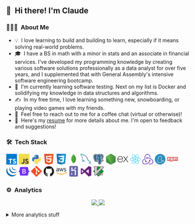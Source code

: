 ## 👋 &nbsp;Hi there! I'm Claude

### 👨🏻‍💻 &nbsp;About Me

- 💡 &nbsp;I love learning to build and building to learn, especially if it means solving real-world problems.
- 🎓 &nbsp;I have a BS in math with a minor in stats and an associate in financial services. I've developed my programming knowledge by creating various software solutions professionally as a data analyst for over five years, and I supplemented that with General Assembly's intensive software engineering bootcamp.
- 🌱 &nbsp;I'm currently learning software testing. Next on my list is Docker and solidifying my knowledge in data structures and algorithms.
- ✍️ &nbsp;In my free time, I love learning something new, snowboarding, or playing video games with my friends.
- 💬 &nbsp;Feel free to reach out to me for a coffee chat (virtual or otherwise)!
- 📄 &nbsp;Here's my [resume](https://aldric.dev/resume_aldric_claude.pdf) for more details about me. I'm open to feedback and suggestions!

### 🛠 &nbsp;Tech Stack

<p align="left">
  <img src="https://raw.githubusercontent.com/devicons/devicon/master/icons/typescript/typescript-original.svg" alt="TypeScript" width="30" height="30" title="TypeScript" />
  <img src="https://raw.githubusercontent.com/devicons/devicon/master/icons/javascript/javascript-original.svg" alt="JavaScript" width="30" height="30" title="JavaScript" />
  <img src="https://raw.githubusercontent.com/devicons/devicon/master/icons/python/python-original.svg" alt="Python" width="30" height="30" title="Python" />
  <img src="https://raw.githubusercontent.com/devicons/devicon/master/icons/html5/html5-original.svg" alt="HTML" width="30" height="30" title="HTML" />
  <img src="https://raw.githubusercontent.com/devicons/devicon/master/icons/css3/css3-original.svg" alt="CSS" width="30" height="30" title="CSS" />
  <img src="https://raw.githubusercontent.com/devicons/devicon/master/icons/mongodb/mongodb-original.svg" alt="MongoDB" width="30" height="30" title="MongoDB" />
  <img src="https://raw.githubusercontent.com/devicons/devicon/master/icons/mysql/mysql-original.svg" alt="MySQL" width="30" height="30" title="MySQL" />
  <img src="https://raw.githubusercontent.com/devicons/devicon/master/icons/postgresql/postgresql-original.svg" alt="PostgreSQL" width="30" height="30" title="PostgreSQL" />
  <img src="https://raw.githubusercontent.com/devicons/devicon/master/icons/nodejs/nodejs-original.svg" alt="Node.js" width="30" height="30" title="Node.js" />
  <img src="https://raw.githubusercontent.com/devicons/devicon/master/icons/express/express-original.svg" alt="Express.js" width="30" height="30" title="Express.js" />
  <img src="https://raw.githubusercontent.com/devicons/devicon/master/icons/react/react-original.svg" alt="React.js" width="30" height="30" title="React.js" />
  <img src="https://raw.githubusercontent.com/devicons/devicon/master/icons/redux/redux-original.svg" alt="Redux" width="30" height="30" title="Redux" />
  <img src="https://raw.githubusercontent.com/devicons/devicon/master/icons/yarn/yarn-original.svg" alt="Yarn" width="30" height="30" title="Yarn" />
  <img src="https://raw.githubusercontent.com/devicons/devicon/master/icons/npm/npm-original-wordmark.svg" alt="NPM" width="30" height="30" title="NPM" />
  <img src="https://raw.githubusercontent.com/devicons/devicon/master/icons/jquery/jquery-original.svg" alt="jQuery" width="30" height="30" title="jQuery" />
  <img src="https://raw.githubusercontent.com/devicons/devicon/master/icons/bootstrap/bootstrap-plain.svg" alt="Bootstrap" width="30" height="30" title="Bootstrap" />
  <img src="https://raw.githubusercontent.com/devicons/devicon/master/icons/git/git-original.svg" alt="Git" width="30" height="30" title="Git" />
  <img src="https://raw.githubusercontent.com/devicons/devicon/master/icons/github/github-original.svg" alt="GitHub" width="30" height="30" title="GitHub" />
  <img src="https://raw.githubusercontent.com/devicons/devicon/master/icons/amazonwebservices/amazonwebservices-original.svg" alt="Amazon Web Services" width="30" height="30" title="Amazon Web Services" />
  <img src="https://raw.githubusercontent.com/devicons/devicon/master/icons/heroku/heroku-plain.svg" alt="Heroku" width="30" height="30" title="Heroku" />
  <img src="https://raw.githubusercontent.com/devicons/devicon/master/icons/visualstudio/visualstudio-plain.svg" alt="VS Code" width="30" height="30" title="Visual Studio Code" />
  <img src="https://raw.githubusercontent.com/devicons/devicon/master/icons/vim/vim-original.svg" alt="Vim" width="30" height="30" title="Vim" />
</p>

### ⚙️ &nbsp;Analytics

<p align="center">
<a href="https://github.com/anuraghazra/github-readme-stats">
  <img height="180em" src="https://github-readme-stats-eight-theta.vercel.app/api?username=caldric&show_icons=true&theme=vue-dark&include_all_commits=true&count_private=true" />
  <img height="180em" src="https://github-readme-stats-eight-theta.vercel.app/api/top-langs/?username=caldric&layout=compact&exclude_lang=java+r&theme=vue-dark" />
</a>
</p>

<details>
  <summary>
    More analytics stuff
  </summary>
  
  <br />
  
<!--START_SECTION:waka-->
![Lines of code](https://img.shields.io/badge/From%20Hello%20World%20I%27ve%20Written-440217%20lines%20of%20code-blue)

**I'm an Early 🐤** 

```text
🌞 Morning    107 commits    █████░░░░░░░░░░░░░░░░░░░░   21.66% 
🌆 Daytime    193 commits    █████████░░░░░░░░░░░░░░░░   39.07% 
🌃 Evening    148 commits    ███████░░░░░░░░░░░░░░░░░░   29.96% 
🌙 Night      46 commits     ██░░░░░░░░░░░░░░░░░░░░░░░   9.31%

```
📅 **I'm Most Productive on Tuesday** 

```text
Monday       82 commits     ████░░░░░░░░░░░░░░░░░░░░░   16.6% 
Tuesday      105 commits    █████░░░░░░░░░░░░░░░░░░░░   21.26% 
Wednesday    65 commits     ███░░░░░░░░░░░░░░░░░░░░░░   13.16% 
Thursday     68 commits     ███░░░░░░░░░░░░░░░░░░░░░░   13.77% 
Friday       81 commits     ████░░░░░░░░░░░░░░░░░░░░░   16.4% 
Saturday     52 commits     ██░░░░░░░░░░░░░░░░░░░░░░░   10.53% 
Sunday       41 commits     ██░░░░░░░░░░░░░░░░░░░░░░░   8.3%

```


📊 **This Week I Spent My Time On** 

```text
⌚︎ Time Zone: America/New_York

💬 Programming Languages: 
JSON                     7 mins              ██████████████░░░░░░░░░░░   55.86% 
TypeScript               6 mins              ███████████░░░░░░░░░░░░░░   44.14% 
JavaScript               0 secs              ░░░░░░░░░░░░░░░░░░░░░░░░░   0.0%

🔥 Editors: 
VS Code                  13 mins             █████████████████████████   100.0%

🐱‍💻 Projects: 
Unknown Project          7 mins              ██████████████░░░░░░░░░░░   55.86% 
divs-against-hoomanity-ap6 mins              ███████████░░░░░░░░░░░░░░   44.14% 
test                     0 secs              ░░░░░░░░░░░░░░░░░░░░░░░░░   0.0%

💻 Operating System: 
Windows                  7 mins              ██████████████░░░░░░░░░░░   55.86% 
Linux                    6 mins              ███████████░░░░░░░░░░░░░░   44.14%

```


<!--END_SECTION:waka-->
</details>
